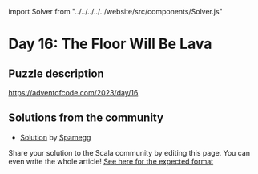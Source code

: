 import Solver from "../../../../../website/src/components/Solver.js"

# Day 16: The Floor Will Be Lava

## Puzzle description

https://adventofcode.com/2023/day/16

## Solutions from the community

- [Solution](https://github.com/spamegg1/advent-of-code-2023-scala/blob/solutions/16.worksheet.sc#L131) by [Spamegg](https://github.com/spamegg1/)

Share your solution to the Scala community by editing this page.
You can even write the whole article! [See here for the expected format](https://github.com/scalacenter/scala-advent-of-code/discussions/424)
